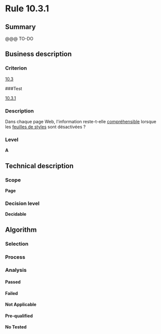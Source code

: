 # Rule 10.3.1

## Summary

@@@ TO-DO

## Business description

### Criterion

[10.3](http://references.modernisation.gouv.fr/referentiel-technique-0#crit-10-3)

###Test

[10.3.1](http://references.modernisation.gouv.fr/referentiel-technique-0#test-10-3-1)

### Description

Dans chaque page Web, l'information reste-t-elle <a href="http://references.modernisation.gouv.fr/sites/default/files/RGAA3_RC2-1/glossaire.htm#mCoherentODL">compr&eacute;hensible</a> lorsque les <a href="http://references.modernisation.gouv.fr/sites/default/files/RGAA3_RC2-1/glossaire.htm#mFeuilleStyle">feuilles de styles</a> sont d&eacute;sactiv&eacute;es ?

### Level

**A**

## Technical description

### Scope

**Page**

### Decision level

**Decidable**

## Algorithm

### Selection

### Process

### Analysis

#### Passed

#### Failed

#### Not Applicable

#### Pre-qualified

#### No Tested 






